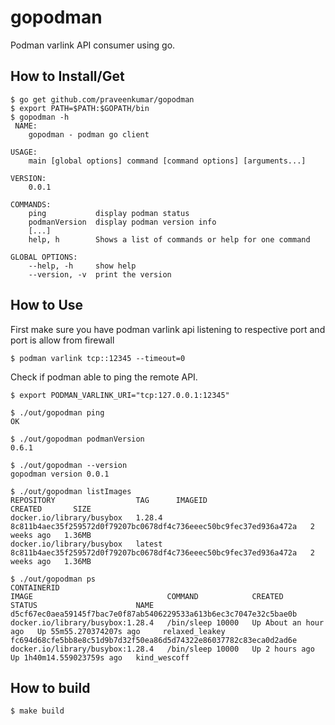 # gopodman
Podman varlink API consumer using go.

How to Install/Get
------------------

    $ go get github.com/praveenkumar/gopodman
    $ export PATH=$PATH:$GOPATH/bin
    $ gopodman -h
     NAME:
        gopodman - podman go client

    USAGE:
        main [global options] command [command options] [arguments...]

    VERSION:
        0.0.1

    COMMANDS:
        ping           display podman status
        podmanVersion  display podman version info
        [...]
        help, h        Shows a list of commands or help for one command

    GLOBAL OPTIONS:
        --help, -h     show help
        --version, -v  print the version
       

How to Use
----------

First make sure you have podman varlink api listening to respective port and port is allow from firewall

    $ podman varlink tcp::12345 --timeout=0

Check if podman able to ping the remote API.

    $ export PODMAN_VARLINK_URI="tcp:127.0.0.1:12345"

    $ ./out/gopodman ping
    OK

    $ ./out/gopodman podmanVersion
    0.6.1

    $ ./out/gopodman --version
    gopodman version 0.0.1

    $ ./out/gopodman listImages
    REPOSITORY                  TAG      IMAGEID                                                            CREATED       SIZE
    docker.io/library/busybox   1.28.4   8c811b4aec35f259572d0f79207bc0678df4c736eeec50bc9fec37ed936a472a   2 weeks ago   1.36MB
    docker.io/library/busybox   latest   8c811b4aec35f259572d0f79207bc0678df4c736eeec50bc9fec37ed936a472a   2 weeks ago   1.36MB
    
    $ ./out/gopodman ps
    CONTAINERID                                                        IMAGE                              COMMAND            CREATED                STATUS                      NAME
    d5cf67ec0aea59145f7bac7e0f87ab5406229533a613b6ec3c7047e32c5bae0b   docker.io/library/busybox:1.28.4   /bin/sleep 10000   Up About an hour ago   Up 55m55.270374207s ago     relaxed_leakey
    fc694d68cfe5bb8e8c51d9b7d32f50ea86d5d74322e86037782c83eca0d2ad6e   docker.io/library/busybox:1.28.4   /bin/sleep 10000   Up 2 hours ago         Up 1h40m14.559023759s ago   kind_wescoff


           
How to build
------------

    $ make build
